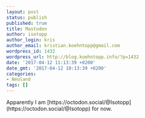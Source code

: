 ```yaml
---
layout: post
status: publish
published: true
title: Mastodon
author: isotopp
author_login: kris
author_email: kristian.koehntopp@gmail.com
wordpress_id: 1432
wordpress_url: http://blog.koehntopp.info/?p=1432
date: '2017-04-12 11:13:39 +0200'
date_gmt: '2017-04-12 10:13:39 +0200'
categories:
- Neuland
tags: []
---
```

<p>Apparently I am&nbsp;[https://octodon.social/@Isotopp](https://octodon.social/@Isotopp)&nbsp;for now.</p>
